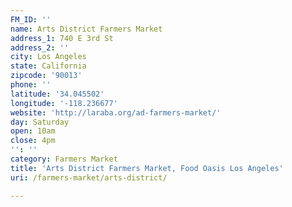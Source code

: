 ```yaml
---
FM_ID: ''
name: Arts District Farmers Market
address_1: 740 E 3rd St
address_2: ''
city: Los Angeles
state: California
zipcode: '90013'
phone: ''
latitude: '34.045502'
longitude: '-118.236677'
website: 'http://laraba.org/ad-farmers-market/'
day: Saturday
open: 10am
close: 4pm
'': ''
category: Farmers Market
title: 'Arts District Farmers Market, Food Oasis Los Angeles'
uri: /farmers-market/arts-district/

---
```

